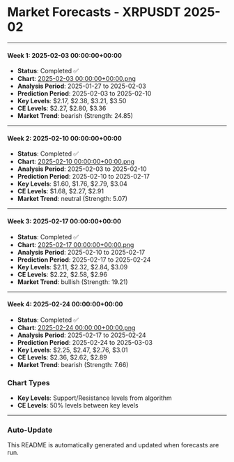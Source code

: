 # Market Forecasts - XRPUSDT 2025-02

---

#### Week 1: 2025-02-03 00:00:00+00:00
- **Status**: Completed ✅
- **Chart**: <a href="./2025-02-03 00:00:00+00:00.png">2025-02-03 00:00:00+00:00.png</a>
- **Analysis Period**: 2025-01-27 to 2025-02-03
- **Prediction Period**: 2025-02-03 to 2025-02-10
- **Key Levels**: $2.17, $2.38, $3.21, $3.50
- **CE Levels**: $2.27, $2.80, $3.36
- **Market Trend**: bearish (Strength: 24.85)

---

#### Week 2: 2025-02-10 00:00:00+00:00
- **Status**: Completed ✅
- **Chart**: <a href="./2025-02-10 00:00:00+00:00.png">2025-02-10 00:00:00+00:00.png</a>
- **Analysis Period**: 2025-02-03 to 2025-02-10
- **Prediction Period**: 2025-02-10 to 2025-02-17
- **Key Levels**: $1.60, $1.76, $2.79, $3.04
- **CE Levels**: $1.68, $2.27, $2.91
- **Market Trend**: neutral (Strength: 5.07)

---

#### Week 3: 2025-02-17 00:00:00+00:00
- **Status**: Completed ✅
- **Chart**: <a href="./2025-02-17 00:00:00+00:00.png">2025-02-17 00:00:00+00:00.png</a>
- **Analysis Period**: 2025-02-10 to 2025-02-17
- **Prediction Period**: 2025-02-17 to 2025-02-24
- **Key Levels**: $2.11, $2.32, $2.84, $3.09
- **CE Levels**: $2.22, $2.58, $2.96
- **Market Trend**: bullish (Strength: 19.21)

---

#### Week 4: 2025-02-24 00:00:00+00:00
- **Status**: Completed ✅
- **Chart**: <a href="./2025-02-24 00:00:00+00:00.png">2025-02-24 00:00:00+00:00.png</a>
- **Analysis Period**: 2025-02-17 to 2025-02-24
- **Prediction Period**: 2025-02-24 to 2025-03-03
- **Key Levels**: $2.25, $2.47, $2.76, $3.01
- **CE Levels**: $2.36, $2.62, $2.89
- **Market Trend**: bearish (Strength: 7.66)

### Chart Types

- **Key Levels**: Support/Resistance levels from algorithm
- **CE Levels**: 50% levels between key levels

---

### Auto-Update

This README is automatically generated and updated when forecasts are run.
